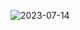 ![2023-07-14](https://github.com/khashayardadashi/js/assets/115826321/7447e4f5-51ef-4cbb-8fde-2374bb0182d3)
